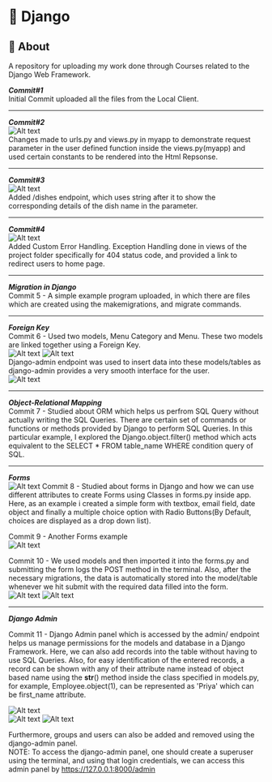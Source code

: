 # 🚀 Django  

## 📌 About  
A repository for uploading my work done through Courses related to the Django Web Framework.  
  
_**Commit#1**_  
Initial Commit uploaded all the files from the Local Client.  

---  
  
_**Commit#2**_  
![Alt text](images/home-commit2.png)  
Changes made to urls.py and views.py in myapp to demonstrate request parameter in the user defined function inside the views.py(myapp) and used certain constants to be rendered into the Html Repsonse.  

---  
  
_**Commit#3**_  
![Alt text](images/dishes-commit3.png)  
Added /dishes endpoint, which uses string after it to show the corresponding details of the dish name in the parameter.  

---  

_**Commit#4**_  
![Alt text](images/errorhandling-commit4.png)  
Added Custom Error Handling. Exception Handling done in views of the project folder specifically for 404 status code, and provided a link to redirect users to home page.  

---  

_**Migration in Django**_  
Commit 5 - A simple example program uploaded, in which there are files which are created using the makemigrations, and migrate commands.  

---  

_**Foreign Key**_  
Commit 6 - Used two models, Menu Category and Menu. These two models are linked together using a Foreign Key.  
![Alt text](images/foreign-key1.png)
![Alt text](images/foreign-key2.png)  
Django-admin endpoint was used to insert data into these models/tables as django-admin provides a very smooth interface for the user.  
![Alt text](images/django-admin.png)  

---  

_**Object-Relational Mapping**_  
Commit 7 - Studied about ORM which helps us perfrom SQL Query without actually writing the SQL Queries. There are certain set of commands or functions or methods provided by Django to perform SQL Queries. In this particular example, I explored the Django.object.filter() method which acts equivalent to the SELECT * FROM table_name WHERE condition query of SQL.  

---  

_**Forms**_  
![Alt text](images/forms.png)
Commit 8 - Studied about forms in Django and how we can use different attributes to create Forms using Classes in forms.py inside app. Here, as an example i created a simple form with textbox, email field, date object and finally a multiple choice option with Radio Buttons(By Default, choices are displayed as a drop down list).  

Commit 9 - Another Forms example  
![Alt text](images/forms2.png)  

Commit 10 - We used models and then imported it into the forms.py and submitting the form logs the POST method in the terminal. Also, after the necessary migrations, the data is automatically stored into the model/table whenever we hit submit with the required data filled into the form.  
![Alt text](images/postrequest.png)
![Alt text](images/post-table.png)  

---  

_**Django Admin**_  

Commit 11 - Django Admin panel which is accessed by the admin/ endpoint helps us manage permissions for the models and database in a Django Framework. Here, we can also add records into the table without having to use SQL Queries. Also, for easy identification of the entered records, a record can be shown with any of their attribute name instead of object based name using the __str__() method inside the class specified in models.py, for example, Employee.object(1), can be represented as 'Priya' which can be first_name attribute.  

![Alt text](images/tables.png)  
![Alt text](images/users.png)
![Alt text](images/groups.png)  

Furthermore, groups and users can also be added and removed using the django-admin panel.  
NOTE: To access the django-admin panel, one should create a superuser using the terminal, and using that login credentials, we can access this admin panel by https://127.0.0.1:8000/admin
